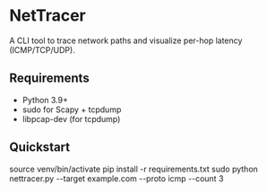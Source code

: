 # NetTracer

A CLI tool to trace network paths and visualize per-hop latency (ICMP/TCP/UDP).

## Requirements

- Python 3.9+
- sudo for Scapy + tcpdump
- libpcap-dev (for tcpdump)

## Quickstart

source venv/bin/activate
pip install -r requirements.txt
sudo python nettracer.py --target example.com --proto icmp --count 3
